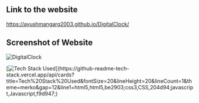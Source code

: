 ## Link to the website
https://ayushmangarg2003.github.io/DigitalClock/

## Screenshot of Website
![DigitalClock](https://user-images.githubusercontent.com/105537793/212304234-ae86aff9-01e5-4d0e-99b7-e3cd2bb5b86f.png)

[![Tech Stack Used](https://github-readme-tech-stack.vercel.app/api/cards?title=Tech%20Stack%20Used&fontSize=24&lineHeight=20&lineCount=1&theme=merko&gap=12&line1=html5,html5,be2903;css3,CSS,204d94;javascript,Javascript,f9d947;)](https://github-readme-tech-stack.vercel.app/api/cards?title=Tech%20Stack%20Used&fontSize=20&lineHeight=20&lineCount=1&theme=merko&gap=12&line1=html5,html5,be2903;css3,CSS,204d94;javascript,Javascript,f9d947;)
